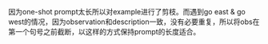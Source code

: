 因为one-shot prompt太长所以对example进行了剪枝。而遇到go east & go west的情况，因为observation和description一致，没有必要重复，所以将obs在第一个句号之前截断，以这样的方式保持prompt的长度适合。
